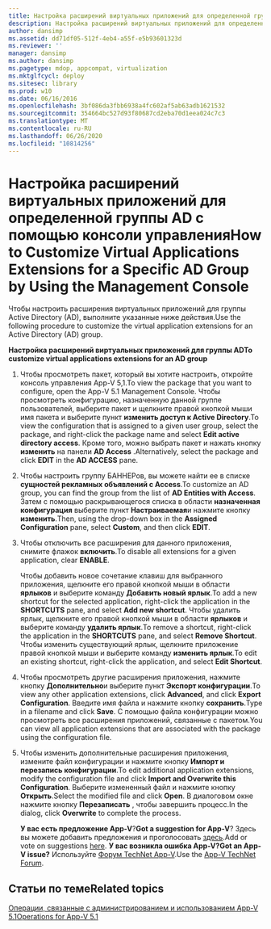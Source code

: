```yaml
---
title: Настройка расширений виртуальных приложений для определенной группы AD с помощью консоли управления
description: Настройка расширений виртуальных приложений для определенной группы AD с помощью консоли управления
author: dansimp
ms.assetid: dd71df05-512f-4eb4-a55f-e5b93601323d
ms.reviewer: ''
manager: dansimp
ms.author: dansimp
ms.pagetype: mdop, appcompat, virtualization
ms.mktglfcycl: deploy
ms.sitesec: library
ms.prod: w10
ms.date: 06/16/2016
ms.openlocfilehash: 3bf086da3fbb6938a4fc602af5ab63adb1621532
ms.sourcegitcommit: 354664bc527d93f80687cd2eba70d1eea024c7c3
ms.translationtype: MT
ms.contentlocale: ru-RU
ms.lasthandoff: 06/26/2020
ms.locfileid: "10814256"
---
```

# <span data-ttu-id="40185-103">Настройка расширений виртуальных приложений для определенной группы AD с помощью консоли управления</span><span class="sxs-lookup"><span data-stu-id="40185-103">How to Customize Virtual Applications Extensions for a Specific AD Group by Using the Management Console</span></span>


<span data-ttu-id="40185-104">Чтобы настроить расширения виртуальных приложений для группы Active Directory (AD), выполните указанные ниже действия.</span><span class="sxs-lookup"><span data-stu-id="40185-104">Use the following procedure to customize the virtual application extensions for an Active Directory (AD) group.</span></span>

**<span data-ttu-id="40185-105">Настройка расширений виртуальных приложений для группы AD</span><span class="sxs-lookup"><span data-stu-id="40185-105">To customize virtual applications extensions for an AD group</span></span>**

1.  <span data-ttu-id="40185-106">Чтобы просмотреть пакет, который вы хотите настроить, откройте консоль управления App-V 5,1.</span><span class="sxs-lookup"><span data-stu-id="40185-106">To view the package that you want to configure, open the App-V 5.1 Management Console.</span></span> <span data-ttu-id="40185-107">Чтобы просмотреть конфигурацию, назначенную данной группе пользователей, выберите пакет и щелкните правой кнопкой мыши имя пакета и выберите пункт **изменить доступ к Active Directory**.</span><span class="sxs-lookup"><span data-stu-id="40185-107">To view the configuration that is assigned to a given user group, select the package, and right-click the package name and select **Edit active directory access**.</span></span> <span data-ttu-id="40185-108">Кроме того, можно выбрать пакет и нажать кнопку **изменить** на панели **AD Access** .</span><span class="sxs-lookup"><span data-stu-id="40185-108">Alternatively, select the package and click **EDIT** in the **AD ACCESS** pane.</span></span>

2.  <span data-ttu-id="40185-109">Чтобы настроить группу БАННЕРов, вы можете найти ее в списке **сущностей рекламных объявлений с Access**.</span><span class="sxs-lookup"><span data-stu-id="40185-109">To customize an AD group, you can find the group from the list of **AD Entities with Access**.</span></span> <span data-ttu-id="40185-110">Затем с помощью раскрывающегося списка в области **назначенная конфигурация** выберите пункт **Настраиваемая**и нажмите кнопку **изменить**.</span><span class="sxs-lookup"><span data-stu-id="40185-110">Then, using the drop-down box in the **Assigned Configuration** pane, select **Custom**, and then click **EDIT**.</span></span>

3.  <span data-ttu-id="40185-111">Чтобы отключить все расширения для данного приложения, снимите флажок **включить**.</span><span class="sxs-lookup"><span data-stu-id="40185-111">To disable all extensions for a given application, clear **ENABLE**.</span></span>

    <span data-ttu-id="40185-112">Чтобы добавить новое сочетание клавиш для выбранного приложения, щелкните его правой кнопкой мыши в области **ярлыков** и выберите команду **Добавить новый ярлык**.</span><span class="sxs-lookup"><span data-stu-id="40185-112">To add a new shortcut for the selected application, right-click the application in the **SHORTCUTS** pane, and select **Add new shortcut**.</span></span> <span data-ttu-id="40185-113">Чтобы удалить ярлык, щелкните его правой кнопкой мыши в области **ярлыков** и выберите команду **удалить ярлык**.</span><span class="sxs-lookup"><span data-stu-id="40185-113">To remove a shortcut, right-click the application in the **SHORTCUTS** pane, and select **Remove Shortcut**.</span></span> <span data-ttu-id="40185-114">Чтобы изменить существующий ярлык, щелкните приложение правой кнопкой мыши и выберите команду **изменить ярлык**.</span><span class="sxs-lookup"><span data-stu-id="40185-114">To edit an existing shortcut, right-click the application, and select **Edit Shortcut**.</span></span>

4.  <span data-ttu-id="40185-115">Чтобы просмотреть другие расширения приложения, нажмите кнопку **Дополнительно**и выберите пункт **Экспорт конфигурации**.</span><span class="sxs-lookup"><span data-stu-id="40185-115">To view any other application extensions, click **Advanced**, and click **Export Configuration**.</span></span> <span data-ttu-id="40185-116">Введите имя файла и нажмите кнопку **сохранить**.</span><span class="sxs-lookup"><span data-stu-id="40185-116">Type in a filename and click **Save**.</span></span> <span data-ttu-id="40185-117">С помощью файла конфигурации можно просмотреть все расширения приложений, связанные с пакетом.</span><span class="sxs-lookup"><span data-stu-id="40185-117">You can view all application extensions that are associated with the package using the configuration file.</span></span>

5.  <span data-ttu-id="40185-118">Чтобы изменить дополнительные расширения приложения, измените файл конфигурации и нажмите кнопку **Импорт и перезапись конфигурации**.</span><span class="sxs-lookup"><span data-stu-id="40185-118">To edit additional application extensions, modify the configuration file and click **Import and Overwrite this Configuration**.</span></span> <span data-ttu-id="40185-119">Выберите измененный файл и нажмите кнопку **Открыть**.</span><span class="sxs-lookup"><span data-stu-id="40185-119">Select the modified file and click **Open**.</span></span> <span data-ttu-id="40185-120">В диалоговом окне нажмите кнопку **Перезаписать** , чтобы завершить процесс.</span><span class="sxs-lookup"><span data-stu-id="40185-120">In the dialog, click **Overwrite** to complete the process.</span></span>

    <span data-ttu-id="40185-121">**У вас есть предложение App-V**?</span><span class="sxs-lookup"><span data-stu-id="40185-121">**Got a suggestion for App-V**?</span></span> <span data-ttu-id="40185-122">Здесь вы можете добавить предложения и проголосовать [здесь](http://appv.uservoice.com/forums/280448-microsoft-application-virtualization).</span><span class="sxs-lookup"><span data-stu-id="40185-122">Add or vote on suggestions [here](http://appv.uservoice.com/forums/280448-microsoft-application-virtualization).</span></span> **<span data-ttu-id="40185-123">У вас возникла ошибка App-V?</span><span class="sxs-lookup"><span data-stu-id="40185-123">Got an App-V issue?</span></span>** <span data-ttu-id="40185-124">Используйте [Форум TechNet App-V](https://social.technet.microsoft.com/Forums/home?forum=mdopappv).</span><span class="sxs-lookup"><span data-stu-id="40185-124">Use the [App-V TechNet Forum](https://social.technet.microsoft.com/Forums/home?forum=mdopappv).</span></span>

## <span data-ttu-id="40185-125">Статьи по теме</span><span class="sxs-lookup"><span data-stu-id="40185-125">Related topics</span></span>


[<span data-ttu-id="40185-126">Операции, связанные с администрированием и использованием App-V 5.1</span><span class="sxs-lookup"><span data-stu-id="40185-126">Operations for App-V 5.1</span></span>](operations-for-app-v-51.md)

 

 





